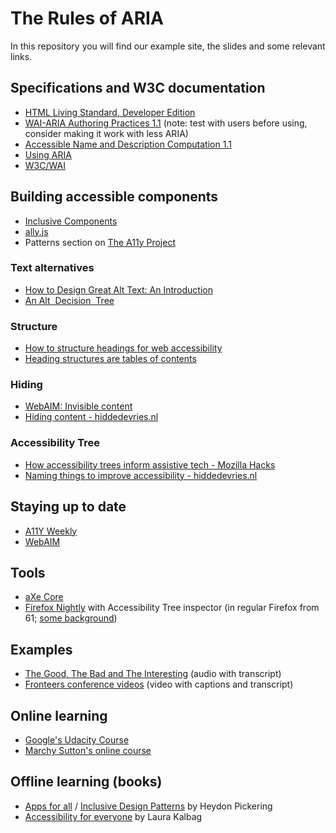 # The Rules of ARIA

In this repository you will find our example site, the slides 
and some relevant links. 

## Specifications and W3C documentation

* [HTML Living Standard, Developer Edition](https://developer.whatwg.org)
* [WAI-ARIA Authoring Practices 1.1](https://www.w3.org/TR/wai-aria-practices-1.1/) (note: test with users before using, consider making it work with less ARIA)
* [Accessible Name and Description Computation 1.1](https://www.w3.org/TR/accname-1.1/)
* [Using ARIA](https://www.w3.org/TR/using-aria/)
* [W3C/WAI](https://www.w3.org/WAI/)

## Building accessible components

* [Inclusive Components](//inclusive-components.design)
* [ally.js](//allyjs.io)
* Patterns section on [The A11y Project](https://a11yproject.com)

### Text alternatives

* [How to Design Great Alt Text: An Introduction](https://www.deque.com/blog/great-alt-text-introduction/)
* [An Alt  Decision  Tree](https://www.w3.org/WAI/tutorials/images/decision-tree/)

### Structure

* [How to structure headings for web accessibility](https://www.nomensa.com/blog/2017/how-structure-headings-web-accessibility)
* [Heading structures are tables of contents](https://hiddedevries.nl/en/blog/2018-09-01-heading-structures-are-tables-of-contents )

### Hiding

* [WebAIM: Invisible content](http://webaim.org/techniques/css/invisiblecontent/)
* [Hiding content - hiddedevries.nl](https://hiddedevries.nl/en/blog/2017-04-11-on-hiding-content)

### Accessibility Tree

* [How accessibility trees inform assistive tech - Mozilla Hacks](https://hacks.mozilla.org/2019/06/how-accessibility-trees-inform-assistive-tech/)
* [Naming things to improve accessibility - hiddedevries.nl](https://hiddedevries.nl/en/blog/2019-04-18-naming-things-to-improve-accessibility)

## Staying up to date

* [A11Y Weekly](//a11yweekly.com)
* [WebAIM](https://webaim.org) 

## Tools

* [aXe Core](https://axe-core.org)
* [Firefox Nightly](https://www.mozilla.org/en-US/firefox/channel/desktop/#nightly) with Accessibility Tree inspector (in regular Firefox from 61; [some background](https://www.marcozehe.de/2018/04/11/introducing-the-accessibility-inspector-in-the-firefox-developer-tools/))

## Examples

* [The Good, The Bad and The Interesting](https://vasilis.nl/gbi/2018/04/13/robert-jan-verkade/) (audio with transcript)
* [Fronteers conference videos](https://fronteers.nl/congres/2016-spring/sessions/front-end-performance-the-dark-side-by-mathias-bynens) (video with captions and transcript)

## Online learning

* [Google's Udacity Course](https://eu.udacity.com/course/web-accessibility--ud891)
* [Marchy Sutton's online course](https://egghead.io/courses/start-building-accessible-web-applications-today)

## Offline learning (books)

* [Apps for all](https://shop.smashingmagazine.com/products/apps-for-all) / [Inclusive Design Patterns](https://shop.smashingmagazine.com/products/inclusive-design-patterns) by Heydon Pickering
* [Accessibility for everyone](https://abookapart.com/products/accessibility-for-everyone) by Laura Kalbag